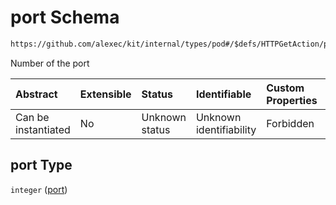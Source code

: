# port Schema

```txt
https://github.com/alexec/kit/internal/types/pod#/$defs/HTTPGetAction/properties/port
```

Number of the port

| Abstract            | Extensible | Status         | Identifiable            | Custom Properties | Additional Properties | Access Restrictions | Defined In                                                            |
| :------------------ | :--------- | :------------- | :---------------------- | :---------------- | :-------------------- | :------------------ | :-------------------------------------------------------------------- |
| Can be instantiated | No         | Unknown status | Unknown identifiability | Forbidden         | Allowed               | none                | [pod.schema.json\*](../../out/pod.schema.json "open original schema") |

## port Type

`integer` ([port](pod-defs-httpgetaction-properties-port.md))
